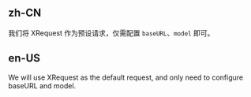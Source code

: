 ## zh-CN

我们将 XRequest 作为预设请求，仅需配置 `baseURL`、`model` 即可。

## en-US

We will use XRequest as the default request, and only need to configure baseURL and model.
